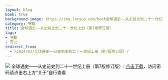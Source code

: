```yaml
---
layout: blog
book: true
background-image: https://img.locyoo.com/book全球通史——从史前史到二十一世纪上册（第7版修订版）.jpg
category: 书籍
title: 全球通史——从史前史到二十一世纪上册（第7版修订版）
tags:
- 书籍
- 历史
redirect_from:
  - /2024/03/全球通史——从史前史到二十一世纪上册（第7版修订版）/
---
```

![](https://img.locyoo.com/book全球通史——从史前史到二十一世纪上册（第7版修订版）.jpg)
全球通史——从史前史到二十一世纪上册（第7版修订版）: <a name = "ref1" href="https://url18.ctfile.com/f/50983618-1363199144-adc3ac?p=3619">点击下载</a>，访问密码请点击右上方“关于”自行查看